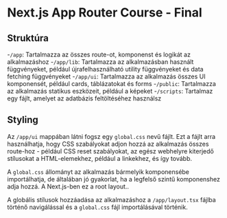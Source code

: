 # Next.js App Router Course - Final

## Struktúra

-`/app`: Tartalmazza az összes route-ot, komponenst és logikát az alkalmazáshoz
-`/app/lib`: Tartalmazza az alkalmazásban használt függvényeket, például újrafelhasználható utility függvényeket és data fetching függvényeket
-`/app/ui`: Tartalmazza az alkalmazás összes UI komponensét, például cards, táblázatokat és forms
-`/public`: Tartalmazza az alkalmazás statikus eszközeit, például a képeket
-`/scripts`: Tartalmaz egy fájlt, amelyet az adatbázis feltöltéséhez használsz

## Styling

Az `/app/ui` mappában látni fogsz egy `global.css` nevű fájlt. Ezt a fájlt arra használhatja, hogy CSS szabályokat adjon hozzá az alkalmazás összes route-hoz - például CSS reset szabályokat, az egész webhelyre kiterjedő stílusokat a HTML-elemekhez, például a linkekhez, és így tovább.

A `global.css` állományt az alkalmazás bármelyik komponensébe importálhatja, de általában jó gyakorlat, ha a legfelső szintű komponenshez adja hozzá. A Next.js-ben ez a root layout..

A globális stílusok hozzáadása az alkalmazáshoz a `/app/layout.tsx` fájlba történő navigálással és a `global.css` fájl importálásával történik.